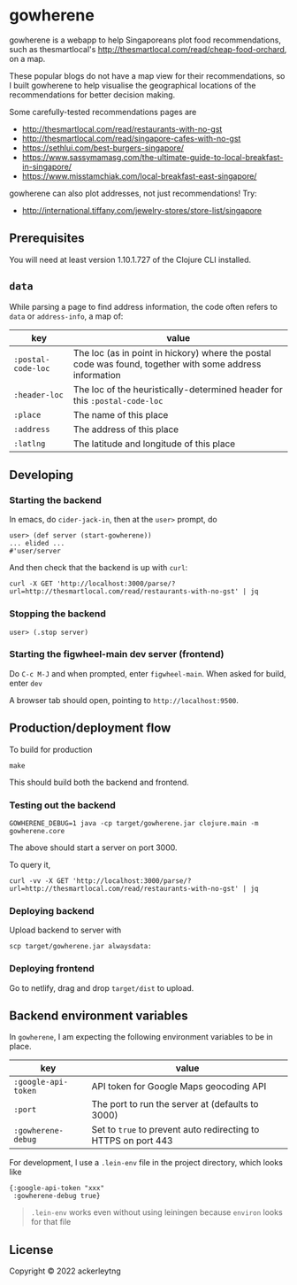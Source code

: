 # gowherene

gowherene is a webapp to help Singaporeans plot food recommendations, such as
thesmartlocal's http://thesmartlocal.com/read/cheap-food-orchard, on a map.

These popular blogs do not have a map view for their recommendations, so I built
gowherene to help visualise the geographical locations of the recommendations
for better decision making.

Some carefully-tested recommendations pages are

+ http://thesmartlocal.com/read/restaurants-with-no-gst
+ http://thesmartlocal.com/read/singapore-cafes-with-no-gst
+ https://sethlui.com/best-burgers-singapore/
+ https://www.sassymamasg.com/the-ultimate-guide-to-local-breakfast-in-singapore/
+ https://www.misstamchiak.com/local-breakfast-east-singapore/

gowherene can also plot addresses, not just recommendations! Try:

+ http://international.tiffany.com/jewelry-stores/store-list/singapore

## Prerequisites

You will need at least version 1.10.1.727 of the Clojure CLI installed.

## `data`

While parsing a page to find address information,
the code often refers to `data` or `address-info`, a map of:

| key                 | value                                                                                                      |
| ------------------- | ---------------------------------------------------------------------------------------------------------- |
| `:postal-code-loc`  | The loc (as in point in hickory) where the postal code was found, together with some address information   |
| `:header-loc`       | The loc of the heuristically-determined header for this `:postal-code-loc`                                 |
| `:place`            | The name of this place                                                                                     |
| `:address`          | The address of this place                                                                                  |
| `:latlng`           | The latitude and longitude of this place                                                                   |

## Developing

### Starting the backend

In emacs, do `cider-jack-in`, then at the `user>` prompt, do

```
user> (def server (start-gowherene))
... elided ...
#'user/server
```

And then check that the backend is up with `curl`:

```
curl -X GET 'http://localhost:3000/parse/?url=http://thesmartlocal.com/read/restaurants-with-no-gst' | jq
```

### Stopping the backend

```
user> (.stop server)
```

### Starting the figwheel-main dev server (frontend)

Do `C-c M-J` and when prompted, enter `figwheel-main`. When asked for build, enter `dev`

A browser tab should open, pointing to `http://localhost:9500`.

## Production/deployment flow

To build for production

```
make
```

This should build both the backend and frontend.

### Testing out the backend

```
GOWHERENE_DEBUG=1 java -cp target/gowherene.jar clojure.main -m gowherene.core
```

The above should start a server on port 3000.

To query it,

```
curl -vv -X GET 'http://localhost:3000/parse/?url=http://thesmartlocal.com/read/restaurants-with-no-gst' | jq
```

### Deploying backend

Upload backend to server with

```
scp target/gowherene.jar alwaysdata:
```

### Deploying frontend

Go to netlify, drag and drop `target/dist` to upload.

## Backend environment variables

In `gowherene`, I am expecting the following environment variables to be in place.

| key                 | value                                                          |
|---------------------|----------------------------------------------------------------|
| `:google-api-token` | API token for Google Maps geocoding API                        |
| `:port`             | The port to run the server at (defaults to 3000)               |
| `:gowherene-debug`  | Set to `true` to prevent auto redirecting to HTTPS on port 443 |

For development, I use a `.lein-env` file in the project directory, which looks like

```
{:google-api-token "xxx"
 :gowherene-debug true}
```

> `.lein-env` works even without using leiningen because `environ` looks for that file

## License

Copyright © 2022 ackerleytng
